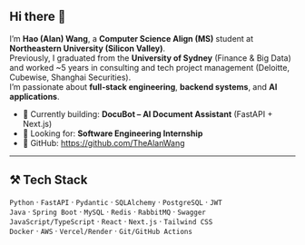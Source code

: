 ## Hi there 👋

I’m **Hao (Alan) Wang**, a **Computer Science Align (MS)** student at **Northeastern University (Silicon Valley)**.  
Previously, I graduated from the **University of Sydney** (Finance & Big Data) and worked ~5 years in consulting and tech project management (Deloitte, Cubewise, Shanghai Securities).  
I’m passionate about **full-stack engineering**, **backend systems**, and **AI applications**.

- 🚀 Currently building: **DocuBot – AI Document Assistant** (FastAPI + Next.js)
- 🎯 Looking for: **Software Engineering Internship**
- 💼 GitHub: https://github.com/TheAlanWang

---

## ⚒️ Tech Stack

`Python` · `FastAPI` · `Pydantic` · `SQLAlchemy` · `PostgreSQL` · `JWT`  
`Java` · `Spring Boot` · `MySQL` · `Redis` · `RabbitMQ` · `Swagger`  
`JavaScript/TypeScript` · `React` · `Next.js` · `Tailwind CSS`  
`Docker` · `AWS` · `Vercel/Render` · `Git/GitHub Actions`
